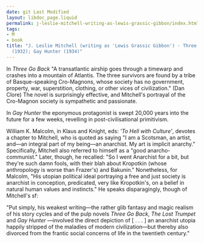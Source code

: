 ```yaml
---
date: git Last Modified
layout: libdoc_page.liquid
permalink: j-leslie-mitchell-writing-as-lewis-grassic-gibbon/index.html
tags:
- M
- book
title: "J. Leslie Mitchell (writing as 'Lewis Grassic Gibbon') - Three Go Back
  (1932); Gay Hunter (1934)"
---
```


In _Three Go Back_ "A transatlantic airship goes through a timewarp and crashes into a mountain of Atlantis. The three survivors are found by a tribe of Basque-speaking Cro-Magnons, whose society has no government, property, war, superstition, clothing, or other vices of civilization." (Dan Clore) The novel is surprisingly effective, and Mitchell's portrayal of the Cro-Magnon society is sympathetic and passionate.

In _Gay Hunter_ the eponymous protagonist is swept 20,000 years into the future for a few weeks, revelling in post-civilisational primitivism.

William K. Malcolm, in Klaus and Knight, eds: _'To Hell with Culture'_, devotes a chapter to Mitchell, who is quoted as saying "I am a Scotsman, an artist, and—an integral part of my being—an anarchist. My art is implicit anarchy." Specifically, Mitchell also referred to himself as a "good anarcho-communist." Later, though, he recalled: "So I went Anarchist for a bit, but they're such damn fools, with their blah about Kropotkin (whose anthropology is worse than Frazer's) and Bakunin." Nonetheless, for Malcolm, "His utopian political ideal portraying a free and just society is anarchist in conception, predicated, very like Kropotkin's, on a belief in natural human values and instincts." He speaks disparagingly, though of Mitchell's sf:

"Put simply, his weakest writing—the rather glib fantasy and magic realism of his story cycles and of the pulp novels _Three Go Back, The Lost Trumpet_ and _Gay Hunter_  —involved the direct depiction of [ . . . ] an anarchist utopia happily stripped of the maladies of modern civilization—but thereby also divorced from the frantic social concerns of life in the twentieth century."